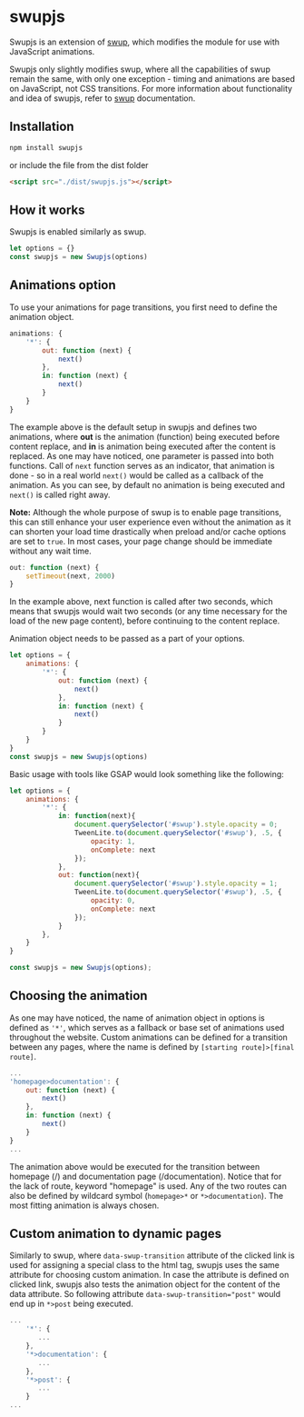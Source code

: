 # swupjs
Swupjs is an extension of [swup](https://github.com/gmrchk/swup), which modifies the module for use with JavaScript animations.

Swupjs only slightly modifies swup, where all the capabilities of swup remain the same, with only one exception - timing and animations are based on JavaScript, not CSS transitions. 
For more information about functionality and idea of swupjs, refer to [swup](https://github.com/gmrchk/swup) documentation.

## Installation
```bash
npm install swupjs
```

or include the file from the dist folder

```html
<script src="./dist/swupjs.js"></script>
```

## How it works
Swupjs is enabled similarly as swup.
```javascript
let options = {}
const swupjs = new Swupjs(options)
```

## Animations option
To use your animations for page transitions, you first need to define the animation object.

```javascript
animations: {
    '*': {
        out: function (next) {
            next()
        },
        in: function (next) {
            next()
        }
    }
}
```

The example above is the default setup in swupjs and defines two animations, where **out** is the animation (function) being executed before content replace, and **in** is animation being executed after the content is replaced.
As one may have noticed, one parameter is passed into both functions.
Call of `next` function serves as an indicator, that animation is done - so in a real world `next()` would be called as a callback of the animation.
As you can see, by default no animation is being executed and `next()` is called right away. 

**Note:** Although the whole purpose of swup is to enable page transitions, this can still enhance your user experience even without the animation as it can shorten your load time drastically when preload and/or cache options are set to `true`. In most cases, your page change should be immediate without any wait time.

```javascript
out: function (next) {
    setTimeout(next, 2000)
}
```
In the example above, next function is called after two seconds, which means that swupjs would wait two seconds (or any time necessary for the load of the new page content), before continuing to the content replace.

Animation object needs to be passed as a part of your options.

```javascript
let options = {
    animations: {
        '*': {
            out: function (next) {
                next()
            },
            in: function (next) {
                next()
            }
        }
    }
}
const swupjs = new Swupjs(options)
```

Basic usage with tools like GSAP would look something like the following:
```javascript
let options = {
    animations: {
        '*': {
            in: function(next){
                document.querySelector('#swup').style.opacity = 0;
                TweenLite.to(document.querySelector('#swup'), .5, {
                    opacity: 1,
                    onComplete: next
                });
            },
            out: function(next){
                document.querySelector('#swup').style.opacity = 1;
                TweenLite.to(document.querySelector('#swup'), .5, {
                    opacity: 0,
                    onComplete: next
                });
            }
        },
    }
}

const swupjs = new Swupjs(options);
```


## Choosing the animation 
As one may have noticed, the name of animation object in options is defined as `'*'`, which serves as a fallback or base set of animations used throughout the website. 
Custom animations can be defined for a transition between any pages, where the name is defined by `[starting route]>[final route]`. 

```javascript
...
'homepage>documentation': {
    out: function (next) {
        next()
    },
    in: function (next) {
        next()
    }
}
...
```

The animation above would be executed for the transition between homepage (/) and documentation page (/documentation).
Notice that for the lack of route, keyword "homepage" is used.
Any of the two routes can also be defined by wildcard symbol (`homepage>*` or `*>documentation`). 
The most fitting animation is always chosen. 

## Custom animation to dynamic pages
Similarly to swup, where `data-swup-transition` attribute of the clicked link is used for assigning a special class to the html tag, swupjs uses the same attribute for choosing custom animation.
In case the attribute is defined on clicked link, swupjs also tests the animation object for the content of the data attribute.
So following attribute `data-swup-transition="post"` would end up in `*>post` being executed.

```javascript
...
    '*': {
       ...
    },
    '*>documentation': {
       ...
    },
    '*>post': {
       ...
    }
...
```



